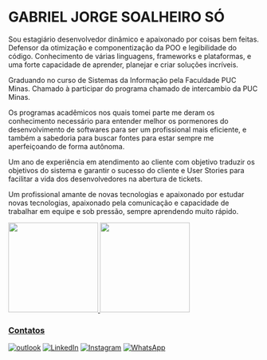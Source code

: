
# GABRIEL JORGE SOALHEIRO SÓ


Sou estagiário desenvolvedor dinâmico e apaixonado por coisas bem feitas. Defensor da otimização e componentização da POO e legibilidade do código. Conhecimento de várias linguagens, frameworks e plataformas, e uma forte capacidade de aprender, planejar e criar soluções incríveis.

Graduando no curso de Sistemas da Informação pela Faculdade PUC Minas. Chamado à participar do programa chamado de intercambio da PUC Minas. 

Os programas acadêmicos nos quais tomei parte me deram os conhecimento necessário para entender melhor os pormenores do desenvolvimento de softwares para ser um profissional mais eficiente, e também a sabedoria para buscar fontes para estar sempre me aperfeiçoando de forma autônoma.

Um ano de experiência em atendimento ao cliente com objetivo traduzir os objetivos do sistema e garantir o sucesso do cliente e User Stories para facilitar a vida dos desenvolvedores na abertura de tickets.

Um profissional amante de novas tecnologias e apaixonado por estudar novas tecnologias, apaixonado pela comunicação e capacidade de trabalhar em equipe e sob pressão, sempre aprendendo muito rápido.
          
<div>
<a href="https://github.com/GabrielSoalheiro">
<img height="180em" src="https://github-readme-stats.vercel.app/api/top-langs/?username=GabrielSoalheiro&layout=compact&langs_count=7&,blade,shell"/>
<img height="180em" src="https://github-readme-stats.vercel.app/api?username=GabrielSoalheiro&show_icons=true&include_all_commits=true&count_private=true"/>
</div>

### Contatos

  [![outlook](https://img.shields.io/badge/Microsoft_Outlook-0078D4?style=for-the-badge&logo=microsoft-outlook&logoColor=white)](mailto:gabrielsoalheiro2011@hotmail.com) [![LinkedIn](https://img.shields.io/badge/linkedin-%230077B5.svg?style=for-the-badge&logo=linkedin&logoColor=white)](https://www.linkedin.com/in/gabrielsoalheiro/) [![Instagram](https://img.shields.io/badge/Instagram-%23E4405F.svg?style=for-the-badge&logo=Instagram&logoColor=white)](https://www.instagram.com/gabriel_soalheiro/) [![WhatsApp](https://img.shields.io/badge/WhatsApp-25D366?style=for-the-badge&logo=whatsapp&logoColor=white)](https://wa.me/5533999857659)





